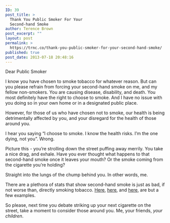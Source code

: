 ```yaml
---
ID: 39
post_title: >
  Thank You Public Smoker For Your
  Second-hand Smoke
author: Terence Brown
post_excerpt: ""
layout: post
permalink: >
  https://trnc.co/thank-you-public-smoker-for-your-second-hand-smoke/
published: true
post_date: 2013-07-18 20:48:16
---
```

Dear Public Smoker

I know you have chosen to smoke tobacco for whatever reason. But can you please refrain from forcing your second-hand smoke on me, and my fellow non-smokers. You are causing disease, disability, and death. <!--more--> You most definitely have the right to choose to smoke. And I have no issue with you doing so in your own home or in a designated public place.

However, for those of us who have chosen not to smoke, our health is being detrimentally affected by you, and your disregard for the health of those around you.

I hear you saying “I choose to smoke. I know the health risks. I’m the one dying, not you”. Wrong.

Picture this - you’re strolling down the street puffing away merrily. You take a nice drag, and exhale. Have you ever thought what happens to that second-hand smoke once it leaves your mouth? Or the smoke coming from the cigarette you’re holding?

Straight into the lungs of the chump behind you. In other words, me.

There are a plethora of stats that show second-hand smoke is just as bad, if not worse than, directly smoking tobacco. <a href="http://en.wikipedia.org/wiki/Passive_smoking">Here</a>, <a href="http://www.cdc.gov/tobacco/data_statistics/fact_sheets/secondhand_smoke/general_facts/">here</a>, and <a href="http://www.cancer.org/cancer/cancercauses/tobaccocancer/secondhand-smoke">here</a>, are but a few examples.

So please, next time you debate striking up your next cigarette on the street, take a moment to consider those around you. Me, your friends, <em>your children</em>.